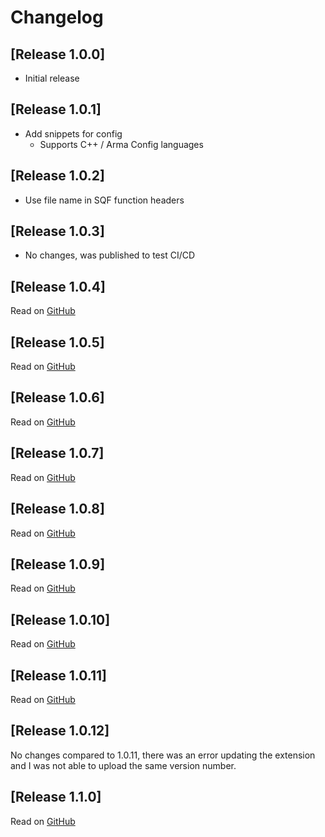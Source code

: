 # Changelog

## [Release 1.0.0]
- Initial release

## [Release 1.0.1]
- Add snippets for config
  - Supports C++ / Arma Config languages

## [Release 1.0.2]
- Use file name in SQF function headers

## [Release 1.0.3]
- No changes, was published to test CI/CD

## [Release 1.0.4]
Read on [GitHub](https://github.com/DartsArmaMods/LazyArmaDev/releases/tag/v1.0.4)

## [Release 1.0.5]
Read on [GitHub](https://github.com/DartsArmaMods/LazyArmaDev/releases/tag/v1.0.5)

## [Release 1.0.6]
Read on [GitHub](https://github.com/DartsArmaMods/LazyArmaDev/releases/tag/v1.0.6)

## [Release 1.0.7]
Read on [GitHub](https://github.com/DartsArmaMods/LazyArmaDev/releases/tag/v1.0.7)

## [Release 1.0.8]
Read on [GitHub](https://github.com/DartsArmaMods/LazyArmaDev/releases/tag/v1.0.8)

## [Release 1.0.9]
Read on [GitHub](https://github.com/DartsArmaMods/LazyArmaDev/releases/tag/v1.0.9)

## [Release 1.0.10]
Read on [GitHub](https://github.com/DartsArmaMods/LazyArmaDev/releases/tag/v1.0.10)

## [Release 1.0.11]
Read on [GitHub](https://github.com/DartsArmaMods/LazyArmaDev/releases/tag/v1.0.11)

## [Release 1.0.12]
No changes compared to 1.0.11, there was an error updating the extension and I was not able to upload the same version number.

## [Release 1.1.0]
Read on [GitHub](https://github.com/DartsArmaMods/LazyArmaDev/releases/tag/v1.1.0)
